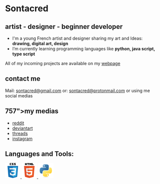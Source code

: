 # Sontacred

## artist - designer - beginner developer

- I'm a young French artist and designer sharing my art and Ideas:
**drawing, digital art, design** 
- I’m currently learning programming languages like 
**python, java script, type script**  
  
All of my incoming projects are available on my [webpage](https://sontacred.github.io/Sontacred.portfolio.io/index.html)  

## contact me
Mail: sontacred@gmail.com
or: sontacred@protonmail.com
or using me social medias

## 757">my medias
- [reddit](https://www.reddit.com/u/Legochems)
- [deviantart](https://www.deviantart.com/sontacred)
- [threads](https://www.deviantart.com/sontacred) 
- [instagram](https://www.instagram.com/sontacred/)
  
<h2 align="left">Languages and Tools:</h2>  
<p align="left"> <a href="https://www.w3schools.com/css/" target="_blank" rel="noreferrer"> <img src="https://raw.githubusercontent.com/devicons/devicon/master/icons/css3/css3-original-wordmark.svg" alt="css3" width="50" height="50"/> </a> <a href="https://www.w3.org/html/" target="_blank" rel="noreferrer"> <img src="https://raw.githubusercontent.com/devicons/devicon/master/icons/html5/html5-original-wordmark.svg" alt="html5" width="50" height="50"/> </a> <a href="https://www.python.org" target="_blank" rel="noreferrer"> <img src="https://raw.githubusercontent.com/devicons/devicon/master/icons/python/python-original.svg" alt="python" width="50" height="50"/> </a> </p>
